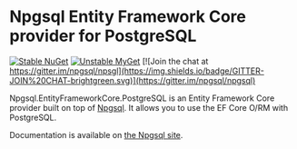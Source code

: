Npgsql Entity Framework Core provider for PostgreSQL
=============

[![Stable NuGet](https://img.shields.io/nuget/v/Npgsql.EntityFrameworkCore.PostgreSQL.svg?label=stable%20nuget)](https://www.nuget.org/packages/Npgsql.EntityFrameworkCore.PostgreSQL) [![Unstable MyGet](https://img.shields.io/myget/npgsql-unstable/v/Npgsql.EntityFrameworkCore.PostgreSQL.svg?label=unstable%20myget)](https://www.myget.org/feed/npgsql-unstable/package/nuget/Npgsql.EntityFrameworkCore.PostgreSQL) [![Join the chat at https://gitter.im/npgsql/npsgl](https://img.shields.io/badge/GITTER-JOIN%20CHAT-brightgreen.svg)](https://gitter.im/npgsql/npgsql)

Npgsql.EntityFrameworkCore.PostgreSQL is an Entity Framework Core provider built on top of
[Npgsql](https://github.com/npgsql/npgsql). It allows you to use the EF Core O/RM with
PostgreSQL.

Documentation is available on [the Npgsql site](http://www.npgsql.org/efcore/index.html).
